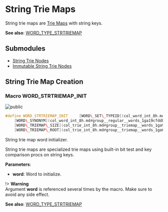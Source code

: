 <a id="group__strtriemap__words"></a>
# String Trie Maps



String trie maps are [Trie Maps](group__triemap__words.md#group__triemap__words) with string keys.







**See also**: [WORD\_TYPE\_STRTRIEMAP](col_word_int_8h.md#group__words_1gae4ef7e39bd92ee96414ee98c844065ec)

## Submodules

* [String Trie Nodes](group__mstrtrienode__words.md#group__mstrtrienode__words)
* [Immutable String Trie Nodes](group__strtrienode__words.md#group__strtrienode__words)

## String Trie Map Creation

<a id="group__strtriemap__words_1ga973ba8a0c6db8328aedcd73fd303a10d"></a>
### Macro WORD\_STRTRIEMAP\_INIT

![][public]

```cpp
#define WORD_STRTRIEMAP_INIT     [WORD\_SET\_TYPEID](col_word_int_8h.md#group__predefined__words_1ga52822cf424704829e60b112fe03614b6)((word), [WORD\_TYPE\_STRTRIEMAP](col_word_int_8h.md#group__words_1gae4ef7e39bd92ee96414ee98c844065ec)); \
    [WORD\_SYNONYM](col_word_int_8h.md#group__regular__words_1ga19cfddbcf0127f5088803cc68ddb8eaa)(word) = [WORD\_NIL](col_word_8h.md#group__words_1ga29e370264f4e5659ccc5be4de209f065); \
    [WORD\_TRIEMAP\_SIZE](col_trie_int_8h.md#group__triemap__words_1ga9ccb73a2f8e1e4b2e451833d5cb6903c)(word) = 0; \
    [WORD\_TRIEMAP\_ROOT](col_trie_int_8h.md#group__triemap__words_1ga62ce82c870c8e6905dd22b1df72f08f3)(word) = [WORD\_NIL](col_word_8h.md#group__words_1ga29e370264f4e5659ccc5be4de209f065);( word )
```

String trie map word initializer.

String trie maps are specialized trie maps using built-in bit test and key comparison procs on string keys.






**Parameters**:

* **word**: Word to initialize.


!> **Warning** \
Argument **word** is referenced several times by the macro. Make sure to avoid any side effect.



**See also**: [WORD\_TYPE\_STRTRIEMAP](col_word_int_8h.md#group__words_1gae4ef7e39bd92ee96414ee98c844065ec)



[public]: https://img.shields.io/badge/-public-brightgreen (public)
[C++]: https://img.shields.io/badge/language-C%2B%2B-blue (C++)
[private]: https://img.shields.io/badge/-private-red (private)
[Markdown]: https://img.shields.io/badge/language-Markdown-blue (Markdown)
[static]: https://img.shields.io/badge/-static-lightgrey (static)